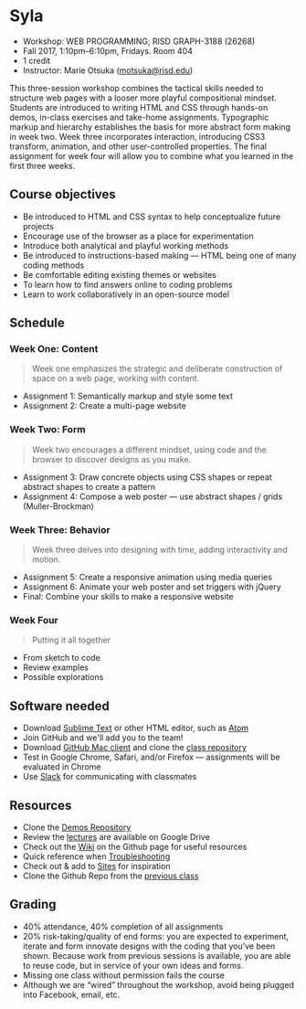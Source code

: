 # Syla

* Workshop: WEB PROGRAMMING; RISD GRAPH-3188 (26268)
* Fall 2017, 1:10pm–6:10pm, Fridays. Room 404
* 1 credit
* Instructor: Marie Otsuka (motsuka@risd.edu)

This three-session workshop combines the tactical skills needed to structure web pages with a looser more playful compositional mindset. Students are introduced to writing HTML and CSS through hands-on demos, in-class exercises and take-home assignments. Typographic markup and hierarchy establishes the basis for more abstract form making in week two. Week three incorporates interaction, introducing CSS3 transform, animation, and other user-controlled properties. The final assignment for week four will allow you to combine what you learned in the first three weeks.

## Course objectives
* Be introduced to HTML and CSS syntax to help conceptualize future projects
* Encourage use of the browser as a place for experimentation
* Introduce both analytical and playful working methods
* Be introduced to instructions-based making — HTML being one of many coding methods
* Be comfortable editing existing themes or websites
* To learn how to find answers online to coding problems
* Learn to work collaboratively in an open-source model

## Schedule
### Week One: Content
>Week one emphasizes the strategic and deliberate construction of space on a web page, working with content. 
* Assignment 1: Semantically markup and style some text
* Assignment 2: Create a multi-page website

### Week Two: Form
>Week two encourages a different mindset, using code and the browser to discover designs as you make.  
* Assignment 3: Draw concrete objects using CSS shapes or repeat abstract shapes to create a pattern
* Assignment 4: Compose a web poster — use abstract shapes / grids (Muller-Brockman)

### Week Three: Behavior
>Week three delves into designing with time, adding interactivity and motion.
* Assignment 5: Create a responsive animation using media queries
* Assignment 6: Animate your web poster and set triggers with jQuery
* Final: Combine your skills to make a responsive website

### Week Four
>Putting it all together
* From sketch to code
* Review examples
* Possible explorations

## Software needed
* Download [Sublime Text](https://www.sublimetext.com/3) or other HTML editor, such as [Atom](https://atom.io/)
* Join GitHub and  we'll add you to the team!
* Download [GitHub Mac client](https://desktop.github.com/) and clone the [class repository](https://github.com/risd-web/wp-fall17)
* Test in Google Chrome, Safari, and/or Firefox — assignments will be evaluated in Chrome
* Use [Slack](https://join.slack.com/t/wpfall17/shared_invite/MjM3OTUzODE5MzE1LTE1MDQ4NDYxNjgtOTg3NzM1MmI0NQ) for communicating with classmates

## Resources
* Clone the [Demos Repository]()
* Review the [lectures](https://drive.google.com/drive/folders/0B3lDDEnD7CkNN0xvMEI1QmkyNkE?usp=sharing) are available on Google Drive 
* Check out the [Wiki](https://github.com/risd-web/wp-fall17/wiki) on the Github page for useful resources
* Quick reference when [Troubleshooting](https://github.com/risd-web/wp-fall17/wiki/Common-Errors)
* Check out & add to [Sites](https://github.com/risd-web/wp-fall17/wiki/Sites) for inspiration
* Clone the Github Repo from the [previous class](https://github.com/risd-web/wp-spring17)

## Grading
* 40% attendance, 40% completion of all assignments
* 20% risk-taking/quality of end forms: you are expected to experiment, iterate and form innovate designs with the coding that you’ve been shown. Because work from previous sessions is available, you are able to reuse code, but in service of your own ideas and forms.
* Missing one class without permission fails the course
* Although we are “wired” throughout the workshop, avoid being plugged into Facebook, email, etc.
